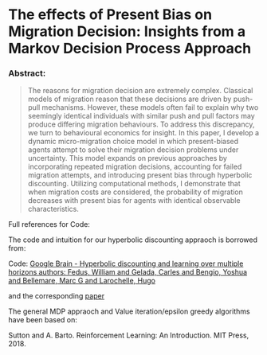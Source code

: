 # The effects of Present Bias on Migration Decision: Insights from a Markov Decision Process Approach

### Abstract:

> The reasons for migration decision are extremely complex. Classical models of migration reason that these decisions are driven by push-pull mechanisms. However,
these models often fail to explain why two seemingly identical individuals with similar 
push and pull factors may produce differing migration behaviours. To address
this discrepancy, we turn to behavioural economics for insight. In this paper, I
develop a dynamic micro-migration choice model in which present-biased agents
attempt to solve their migration decision problems under uncertainty. This model
expands on previous approaches by incorporating repeated migration decisions, accounting 
for failed migration attempts, and introducing present bias through hyperbolic 
discounting. Utilizing computational methods, I demonstrate that when
migration costs are considered, the probability of migration decreases with present
bias for agents with identical observable characteristics.


Full references for Code:

The code and intuition for our hyperbolic discounting appraoch is borrowed from:

Code:
[Google Brain - Hyperbolic discounting and learning over multiple horizons authors: Fedus, William and Gelada, Carles and Bengio, Yoshua and Bellemare, Marc G and Larochelle, Hugo](https://github.com/google-research/google-research/tree/master/hyperbolic_discount)

and the corresponding [paper](https://arxiv.org/pdf/1902.06865.pdf)

The general MDP appraoch and Value iteration/epsilon greedy algorithms have been based on:

Sutton and A. Barto. Reinforcement Learning: An Introduction. MIT Press, 2018.



